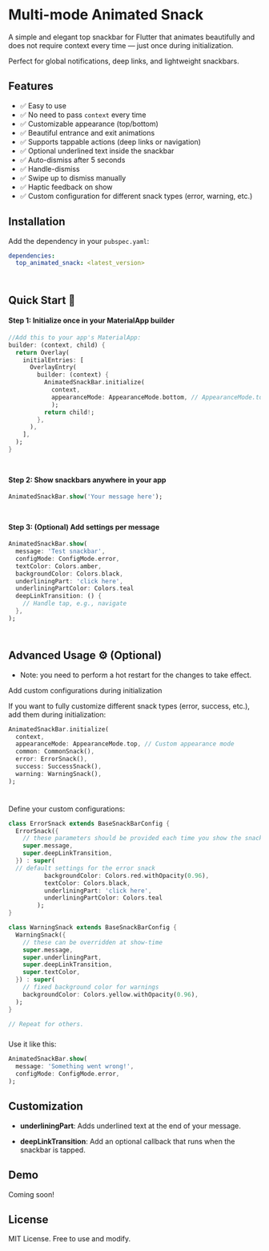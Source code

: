 <!--
This README describes the package. If you publish this package to pub.dev,
this README's contents appear on the landing page for your package.

For information about how to write a good package README, see the guide for
[writing package pages](https://dart.dev/guides/libraries/writing-package-pages).

For general information about developing packages, see the Dart guide for
[creating packages](https://dart.dev/guides/libraries/create-library-packages)
and the Flutter guide for
[developing packages and plugins](https://flutter.dev/developing-packages).
-->

# Multi-mode Animated Snack
A simple and elegant top snackbar for Flutter that animates beautifully and does not require context every time — just once during initialization.

Perfect for global notifications, deep links, and lightweight snackbars.

## Features

- ✅ Easy to use
- ✅ No need to pass `context` every time
- ✅ Customizable appearance (top/bottom)
- ✅ Beautiful entrance and exit animations
- ✅ Supports tappable actions (deep links or navigation)
- ✅ Optional underlined text inside the snackbar
- ✅ Auto-dismiss after 5 seconds
- ✅ Handle-dismiss
- ✅ Swipe up to dismiss manually
- ✅ Haptic feedback on show
- ✅ Custom configuration for different snack types (error, warning, etc.)


## Installation

Add the dependency in your `pubspec.yaml`:

```yaml
dependencies:
  top_animated_snack: <latest_version>
```

<div style="padding: 5px;"></div>

## Quick Start 🚀
#### Step 1: Initialize once in your MaterialApp builder

```dart
//Add this to your app's MaterialApp:
builder: (context, child) {
  return Overlay(
    initialEntries: [
      OverlayEntry(
        builder: (context) {
          AnimatedSnackBar.initialize(
            context,
            appearanceMode: AppearanceMode.bottom, // AppearanceMode.top
            );
          return child!;
        },
      ),
    ],
  );
}
```

<div style="padding: 5px;"></div>

#### Step 2: Show snackbars anywhere in your app 
```dart
AnimatedSnackBar.show('Your message here');
```

<div style="padding: 5px;"></div>

#### Step 3: (Optional) Add settings per message
```dart
AnimatedSnackBar.show(
  message: 'Test snackbar',
  configMode: ConfigMode.error,
  textColor: Colors.amber,
  backgroundColor: Colors.black,
  underliningPart: 'click here',
  underliningPartColor: Colors.teal
  deepLinkTransition: () {
    // Handle tap, e.g., navigate
  },
);
```
<div style="padding: 5px;"></div>

## Advanced Usage ⚙️ (Optional)
- Note: you need to perform a hot restart for the changes to take effect.

Add custom configurations during initialization

If you want to fully customize different snack types (error, success, etc.), add them during initialization:
```dart
AnimatedSnackBar.initialize(
  context,
  appearanceMode: AppearanceMode.top, // Custom appearance mode
  common: CommonSnack(),
  error: ErrorSnack(),
  success: SuccessSnack(),
  warning: WarningSnack(),
);
```
<div style="padding: 5px;"></div>

Define your custom configurations:
```dart
class ErrorSnack extends BaseSnackBarConfig {
  ErrorSnack({
    // these parameters should be provided each time you show the snackbar
    super.message,
    super.deepLinkTransition,
  }) : super(
  // default settings for the error snack
          backgroundColor: Colors.red.withOpacity(0.96),
          textColor: Colors.black,
          underliningPart: 'click here',
          underliningPartColor: Colors.teal
        );
}

class WarningSnack extends BaseSnackBarConfig {
  WarningSnack({
    // these can be overridden at show-time
    super.message,
    super.underliningPart,
    super.deepLinkTransition,
    super.textColor,
  }) : super(
    // fixed background color for warnings
    backgroundColor: Colors.yellow.withOpacity(0.96),
  );
}

// Repeat for others.
```
<div style="padding: 5px;"></div>
Use it like this:

```dart
AnimatedSnackBar.show(
  message: 'Something went wrong!',
  configMode: ConfigMode.error,
);
```

## Customization
- **underliningPart**: Adds underlined text at the end of your message.

- **deepLinkTransition**: Add an optional callback that runs when the snackbar is tapped.

## Demo
Coming soon! 

## License
MIT License. Free to use and modify.